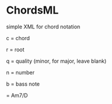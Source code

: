 ChordsML
========

simple XML for chord notation

<c r="A" q="m" n="7" b="D" />

c = chord

r = root

q = quality (minor, for major, leave blank)

n = number

b = bass note

<c r="A" q="m" n="7" b="D" /> = Am7/D